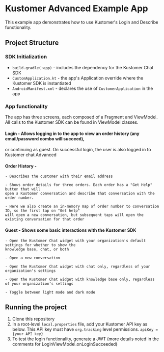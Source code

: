 # Kustomer Advanced Example App

This example app demonstrates how to use Kustomer's Login and Describe functionality.

## Project Structure

### SDK Initialization
- `build.gradle(:app)` - includes the dependency for the Kustomer Chat SDK
- `CustomApplication.kt` - the app's Application override where the Kustomer SDK is instantiated
- `AndroidManifest.xml` - declares the use of `CustomerApplication` in the app

### App functionality

The app has three screens, each composed of a Fragment and ViewModel. All calls to the Kustomer
SDK can be found in ViewModel classes.

#### Login - Allows logging in to the app to view an order history (any email/password combo will succeed),
or continuing as guest. On successful login, the user is also logged in to Kustomer chat.Advanced

#### Order History -
    - Describes the customer with their email address

    - Shows order details for three orders. Each order has a "Get Help" button that will
    open a Kustomer conversation and describe that conversation with the order number.

    - Here we also create an in-memory map of order number to conversation ID, so the first tap on "Get help"
    will open a new conversation, but subsequent taps will open the existing conversation for that order

#### Guest - Shows some basic interactions with the Kustomer SDK
    - Open the Kustomer Chat widget with your organization's default settings for whether to show the
    knowledge base, chat, or both

    - Open a new conversation

    - Open the Kustomer Chat widget with chat only, regardless of your organization's settings

    - Open the Kustomer Chat widget with knowledge base only, regardless of your organization's settings

    - Toggle between light mode and dark mode

## Running the project
1. Clone this repository
2. In a root-level `local.properties` file, add your Kustomer API key as below. This API key must
have `org.tracking` level permissions.
`apiKey = {your API key}`
3. To test the login functionality, generate a JWT (more details noted in the comments for LoginViewModel.onLoginSucceeded)
